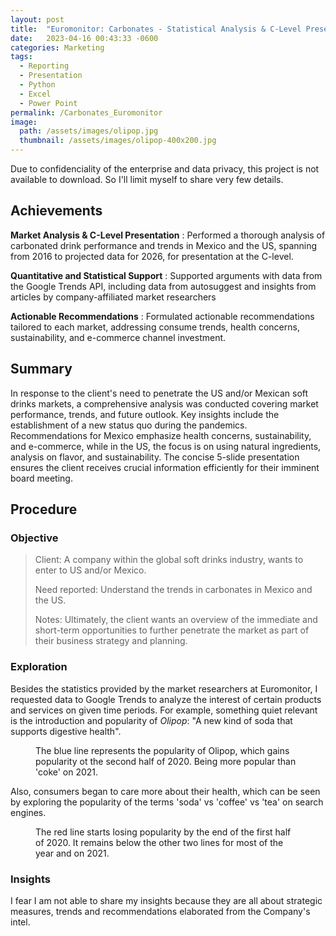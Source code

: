 ```yaml
---
layout: post
title:  "Euromonitor: Carbonates - Statistical Analysis & C-Level Presentation"
date:   2023-04-16 00:43:33 -0600
categories: Marketing
tags:
  - Reporting
  - Presentation
  - Python
  - Excel
  - Power Point
permalink: /Carbonates_Euromonitor
image: 
  path: /assets/images/olipop.jpg
  thumbnail: /assets/images/olipop-400x200.jpg
---
```


Due to confidenciality of the enterprise and data privacy, this project is not available to download. So I'll limit myself to share very few details.


## Achievements
**Market Analysis & C-Level Presentation**
: Performed a thorough analysis of carbonated drink performance and trends in Mexico and the US, spanning from 2016 to projected data for 2026, for presentation at the C-level.

**Quantitative and Statistical Support**
: Supported arguments with data from the Google Trends API, including data from autosuggest and insights from articles by company-affiliated market researchers

**Actionable Recommendations**
: Formulated actionable recommendations tailored to each market, addressing consume trends, health concerns, sustainability, and e-commerce channel investment.

## Summary
In response to the client's need to penetrate the US and/or Mexican soft drinks markets, a comprehensive analysis was conducted covering market performance, trends, and future outlook. Key insights include the establishment of a new status quo during the pandemics. Recommendations for Mexico emphasize health concerns, sustainability, and e-commerce, while in the US, the focus is on using natural ingredients, analysis on flavor, and sustainability. The concise 5-slide presentation ensures the client receives crucial information efficiently for their imminent board meeting.

## Procedure

### Objective
> Client: A company within the global soft drinks industry, wants to enter to US and/or Mexico.
>
> Need reported: Understand the trends in carbonates in Mexico and the US.
>
> Notes: Ultimately, the client wants an overview of the immediate and short-term opportunities to further penetrate the market as part of their business strategy and planning.

### Exploration

Besides the statistics provided by the market researchers at Euromonitor, I requested data to Google Trends to analyze the interest of certain products and services on given time periods. For example, something quiet relevant is the introduction and popularity of *Olipop*: "A new kind of soda that supports digestive health".

<figure class="align-center">
  <a href="#"><img src="{{ site.url }}{{ site.baseurl }}/assets/images/Carbonates_Euromonitor/Olipop.png" alt=""></a>
  <figcaption>The blue line represents the popularity of Olipop, which gains popularity ot the second half of 2020. Being more popular than 'coke' on 2021.</figcaption>
</figure>  

Also, consumers began to care more about their health, which can be seen by exploring the popularity of the terms 'soda' vs 'coffee' vs 'tea' on search engines.

<figure class="align-center">
  <a href="#"><img src="{{ site.url }}{{ site.baseurl }}/assets/images/Carbonates_Euromonitor/Beverages.png" alt=""></a>
  <figcaption>The red line starts losing popularity by the end of the first half of 2020. It remains below the other two lines for most of the year and on 2021.</figcaption>
</figure>  

### Insights
I fear I am not able to share my insights because they are all about strategic measures, trends and recommendations elaborated from the Company's intel.